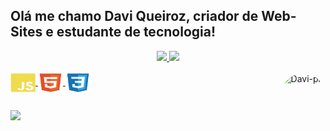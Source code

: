 ## Olá me chamo Davi Queiroz, criador de Web-Sites e estudante de tecnologia!
<div class="ui" align="center" >
  <a href="https://github.com/daviqueiroz21">
  <img height="180em" src="https://github-readme-stats.vercel.app/api?username=daviqueiroz21&show_icons=true&theme=dark&include_all_commits=true&count_private=true"/>
  </b>
  <img height="180em" src="https://github-readme-stats.vercel.app/api/top-langs/?username=daviqueiroz21&layout=compact&langs_count=7&theme=dark"/>
</div>
<div style="display: inline_block"  align="left" ><br>
  <img align="center" alt="Davi-Js" height="30" width="40" src="https://raw.githubusercontent.com/devicons/devicon/master/icons/javascript/javascript-plain.svg">
  <img align="center" alt="Davi-HTML" height="30" width="40" src="https://raw.githubusercontent.com/devicons/devicon/master/icons/html5/html5-original.svg">
  <img align="center" alt="Davi-CSS" height="30" width="40" src="https://raw.githubusercontent.com/devicons/devicon/master/icons/css3/css3-original.svg">
  <img align="right" alt="Davi-pic" height="150" style="border-radius:100px;" src="https://i.ibb.co/YPrt8HL/business-3d-young-black-man-jumping-1.png?width=676&height=676">
</div>
  
  ##
 
<div> 
  <a href = "mailto:davisilvaqueiroz@outlook.com.com" ><img src="https://img.shields.io/badge/-Outlook-%23333?style=for-the-badge&logo=gmail&logoColor=white" target="_blank"></a>
</div>
